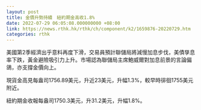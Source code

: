 ```yaml
---
layout: post
title: 金價升勢持續　紐約期金高收1.8%
date: 2022-07-29 06:05:08.000000000 +08:00
link: https://news.rthk.hk/rthk/ch/component/k2/1659876-20220729.htm
categories: rthk
---
```


美國第2季經濟出乎意料再度下滑，交易員預計聯儲局將減慢加息步伐，美債孳息率下跌，黃金避險吸引力上升。市場認為聯儲局主席鮑威爾對加息前景的言論偏鴿，亦支撐金價向上。

現貨金高見每盎司1756.89美元，升近23美元，升幅1.3%，較早時徘徊1755美元附近。

紐約期金收報每盎司1750.3美元，升31.2美元，升幅1.8%。
